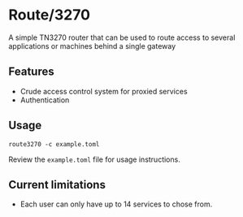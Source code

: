 # Route/3270

A simple TN3270 router that can be used to route access to several applications or machines behind a single gateway

## Features

* Crude access control system for proxied services
* Authentication

## Usage

    route3270 -c example.toml
    
Review the `example.toml` file for usage instructions.

## Current limitations

* Each user can only have up to 14 services to chose from.